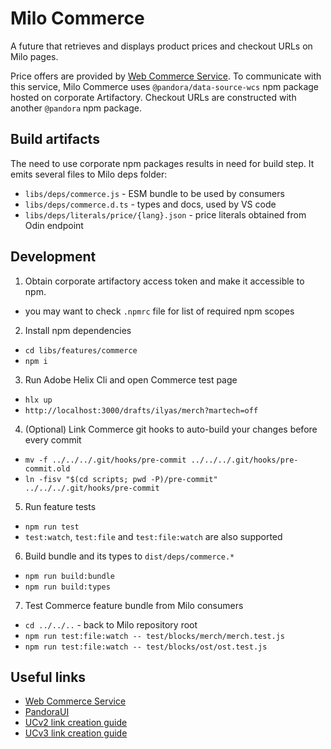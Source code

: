 # Milo Commerce

A future that retrieves and displays product prices and checkout URLs on Milo pages.

Price offers are provided by [Web Commerce Service](https://developers.corp.adobe.com/wcs/docs/api/openapi/wcs/latest.yaml).
To communicate with this service, Milo Commerce uses `@pandora/data-source-wcs` npm package hosted on corporate Artifactory.
Checkout URLs are constructed with another `@pandora` npm package.

## Build artifacts

The need to use corporate npm packages results in need for build step.
It emits several files to Milo deps folder:
- `libs/deps/commerce.js` - ESM bundle to be used by consumers
- `libs/deps/commerce.d.ts` - types and docs, used by VS code
- `libs/deps/literals/price/{lang}.json` - price literals obtained from Odin endpoint

## Development

1. Obtain corporate artifactory access token and make it accessible to npm.
  - you may want to check `.npmrc` file for list of required npm scopes
2. Install npm dependencies
  - `cd libs/features/commerce`
  - `npm i`
3. Run Adobe Helix Cli and open Commerce test page
  - `hlx up`
  - `http://localhost:3000/drafts/ilyas/merch?martech=off`
4. (Optional) Link Commerce git hooks to auto-build your changes before every commit
  - `mv -f ../../../.git/hooks/pre-commit ../../../.git/hooks/pre-commit.old`
  - `ln -fisv "$(cd scripts; pwd -P)/pre-commit" ../../../.git/hooks/pre-commit`
5. Run feature tests
  - `npm run test`
  - `test:watch`, `test:file` and `test:file:watch` are also supported
6. Build bundle and its types to `dist/deps/commerce.*`
  - `npm run build:bundle`
  - `npm run build:types`
7. Test Commerce feature bundle from Milo consumers
  - `cd ../../..` - back to Milo repository root
  - `npm run test:file:watch -- test/blocks/merch/merch.test.js`
  - `npm run test:file:watch -- test/blocks/ost/ost.test.js`

## Useful links
- [Web Commerce Service](https://developers.corp.adobe.com/wcs/docs/api/openapi/wcs/latest.yaml)
- [PandoraUI](https://git.corp.adobe.com/PandoraUI/odm-core/tree/master/packages/data-source-wcs)
- [UCv2 link creation guide](https://wiki.corp.adobe.com/pages/viewpage.action?spaceKey=BPS&title=UCv2+Link+Creation+Guide)
- [UCv3 link creation guide](https://wiki.corp.adobe.com/pages/viewpage.action?spaceKey=businessservices&title=UCv3+Link+Creation+Guide)
